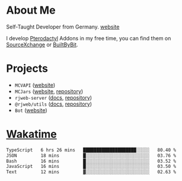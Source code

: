 # About Me

Self-Taught Developer from Germany. [website](https://rjansen.dev)

I develop [Pterodactyl](https://pterodactyl.io) Addons in my free time, you can find
them on [SourceXchange](https://www.sourcexchange.net/teams/356/profile) or [BuiltByBit](https://builtbybit.com/search/3078009).

# Projects

- `MCVAPI` ([website](https://versions.mcjars.app))
- `MCJars` ([website](https://mcjars.app), [repository](https://github.com/0x7d8/mcjar))
- `rjweb-server` ([docs](https://server.rjweb.dev), [repository](https://github.com/0x7d8/NPM_WEB-SERVER))
- `@rjweb/utils` ([docs](https://utils.rjweb.dev), [repository](https://github.com/0x7d8/rjweb-utils))
- `Bot` ([website](https://bot.rjns.dev))

# [Wakatime](https://wakatime.com/@0x7d8)

<!--START_SECTION:waka-->

```txt
TypeScript   6 hrs 26 mins   ████████████████████░░░░░   80.40 %
JSON         18 mins         █░░░░░░░░░░░░░░░░░░░░░░░░   03.76 %
Bash         16 mins         █░░░░░░░░░░░░░░░░░░░░░░░░   03.52 %
JavaScript   16 mins         █░░░░░░░░░░░░░░░░░░░░░░░░   03.50 %
Text         12 mins         ▓░░░░░░░░░░░░░░░░░░░░░░░░   02.63 %
```

<!--END_SECTION:waka-->
